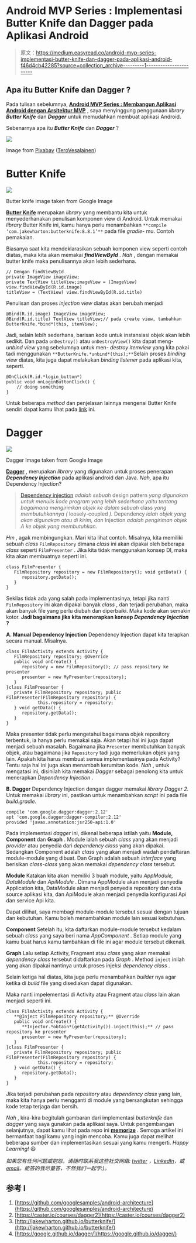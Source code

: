 # Android MVP Series : Implementasi Butter Knife dan Dagger pada Aplikasi Android

> 原文：<https://medium.easyread.co/android-mvp-series-implementasi-butter-knife-dan-dagger-pada-aplikasi-android-f46d4cb42285?source=collection_archive---------1----------------------->

## Apa itu Butter Knife dan Dagger ?

Pada tulisan sebelumnya, [**Android MVP Series : Membangun Aplikasi Android dengan Arsitektur MVP**](https://medium.com/easyread/android-mvp-series-membangun-aplikasi-android-dengan-arsitektur-mvp-fbf1f77ecaec) , saya menyinggung penggunaan *library* ***Butter Knife*** dan ***Dagger*** untuk memudahkan membuat aplikasi Android.

Sebenarnya apa itu ***Butter Knife*** dan ***Dagger*** ?

![](img/17ee17013da527960a2cafe9aa610200.png)

Image from [Pixabay](https://pixabay.com/en/question-mark-why-problem-solution-2123967/) ([TeroVesalainen](https://pixabay.com/en/users/TeroVesalainen-809550/))

# Butter Knife

![](img/c22f568dae2f7a4d53c5a0ab4b02367e.png)

Butter knife image taken from Google Image

[**Butter Knife**](http://jakewharton.github.io/butterknife/) merupakan *library* yang membantu kita untuk menyederhanakan penulisan komponen view di Android. Untuk memakai *library* Butter Knife ini, kamu hanya perlu menambahkan `**compile ‘com.jakewharton:butterknife:8.8.1’**` pada file *gradle-* mu. Contoh pemakaian.

Biasanya saat kita mendeklarasikan sebuah komponen view seperti contoh diatas, maka kita akan memakai ***findViewById*** . *Nah* , dengan memakai butter knife maka penulisannya akan lebih sederhana.

```
// Dengan findViewById
private ImageView imageView;
private TextView titleView;imageView = (ImageView) view.findViewById(R.id.image)
titleView = (TextView) view.findViewById(R.id.title)
```

Penulisan dan proses *injection view* diatas akan berubah menjadi

```
@Bind(R.id.image) ImageView imageView;
@Bind(R.id.title) TextView titleView;// pada create view, tambahkan
ButterKnife.*bind*(this, itemView);
```

Jadi, selain lebih sederhana, barisan kode untuk instansiasi objek akan lebih sedikit. Dan pada `onDestroy()` atau `onDestroyView()` kita dapat meng- *unbind view* yang sebelumnya untuk men- *destroy itemview* yang kita pakai tadi menggunakan `**ButterKnife.*unbind*(this);**`Selain proses *binding view* diatas, kita juga dapat melakukan *binding listener* pada aplikasi kita, seperti.

```
@OnClick(R.id.*login_button*)
public void onLoginButtonClick() {
    // doing something
}
```

Untuk beberapa *method* dan penjelasan lainnya mengenai Butter Knife sendiri dapat kamu lihat pada [link](http://jakewharton.github.io/butterknife/) ini.

# Dagger

![](img/737e1477e94f6d20f8fe85ae39451beb.png)

Dagger Image taken from Google Image

[**Dagger**](https://google.github.io/dagger/) , merupakan *library* yang digunakan untuk proses penerapan ***Dependency Injection*** pada aplikasi android dan Java. *Nah,* apa itu Dependency Injection?

> [Dependency injection](https://en.wikipedia.org/wiki/Dependency_injection) *adalah sebuah* design pattern *yang digunakan untuk menulis kode program yang lebih sederhana yaitu tentang bagaimana mengirimkan objek ke dalam sebuah* class *yang membutuhkannya (* loosely-coupled *).* Dependency *ialah objek yang akan digunakan atau di kirim, dan* Injection *adalah pengiriman objek A ke objek yang membutuhkan.*

*Hm* , agak membingungkan. Mari kita lihat contoh. Misalnya, kita memiliki sebuah *class* `FilmRepository` dimana *class* ini akan dipakai oleh beberapa *class* seperti `FilmPresenter` . Jika kita tidak menggunakan konsep DI, maka kita akan membuatnya seperti ini.

```
class FilmPresenter {
   FilmRepository repository = new FilmRepository(); void getData() {
      repository.getData();
   }
}
```

Sekilas tidak ada yang salah pada implementasinya, tetapi jika nanti `FilmRepository` ini akan dipakai banyak *class* , dan terjadi perubahan, maka akan banyak file yang perlu diubah dan diperbaiki. Maka kode akan semakin kotor.
**Jadi bagaimana jika kita menerapkan konsep *Dependency Injection* ?**

**A. Manual Dependency Injection** Dependency Injection dapat kita terapkan secara manual. Misalnya.

```
class FilmActivity extends Activity {
   FilmRepository repository; @Override
   public void onCreate() {
      repository = new FilmRepository(); // pass repository ke presenter
      presenter = new MyPresenter(repository);
   }
}class FilmPresenter {
   private FilmRepository repository; public FilmPresenter(FilmRepository repository) {
            this.repository = repository;
   } void getData() {
      repository.getData();
   }
}
```

Maka presenter tidak perlu mengetahui bagaimana objek repository terbentuk, ia hanya perlu memakai saja. Akan tetapi hal ini juga dapat menjadi sebuah masalah. Bagaimana jika `Presenter` membutuhkan banyak objek, atau bagaimana jika `Repository` tadi juga memerlukan objek yang lain. Apakah kita harus membuat semua implementasinya pada Activity? Tentu saja hal ini juga akan menambah kerumitan kode. *Nah* , untuk mengatasi ini, disinilah kita memakai *Dagger* sebagai penolong kita untuk menerapkan *Dependency Injection* .

**B. Dagger** Dependency Injection dengan dagger memakai *library* *Dagger 2\.* Untuk memakai *library* ini, pastikan untuk menambahkan *script* ini pada file *build.gradle.*

```
compile 'com.google.dagger:dagger:2.12'
apt 'com.google.dagger:dagger-compiler:2.12'
provided 'javax.annotation:jsr250-api:1.0'
```

Pada implementasi *dagger* ini, dikenal beberapa istilah yaitu **Module, Component** dan **Graph** . Module ialah sebuah *class* yang akan menjadi *provider* atau penyedia dari *dependency class* yang akan dipakai. Sedangkan Component adalah *class* yang akan menjadi wadah pendaftaran module-module yang dibuat. Dan Graph adalah sebuah *interface* yang berisikan *class-class* yang akan memakai *dependency class* tersebut.

**Module** Katakan kita akan memiliki 3 buah module, yaitu *AppModule, DataModule* dan *ApiModule* . Dimana AppModule akan menjadi penyedia Application kita, DataModule akan menjadi penyedia repository dan data source aplikasi kita, dan ApiModule akan menjadi penyedia konfigurasi Api dan service Api kita.

Dapat dilihat, saya membagi module-module tersebut sesuai dengan tujuan dan kebutuhan. Kamu boleh menambahkan module lain sesuai kebutuhan.

**Component** Setelah itu, kita daftarkan module-module tersebut kedalam sebuah *class* yang saya beri nama *AppComponent* . Setiap module yang kamu buat harus kamu tambahkan di file ini agar module tersebut dikenali.

**Graph** Lalu setiap Activity, Fragment atau *class* yang akan memakai *dependency class* tersebut didaftarkan pada *Graph* . Method `inject` inilah yang akan dipakai nantinya untuk proses injeksi *dependency class* .

Selain ketiga hal diatas, kita juga perlu menambahkan *builder* nya agar ketika di *build* file yang disediakan dapat digunakan.

Maka nanti impelementasi di Activity atau Fragment atau *class* lain akan menjadi seperti ini.

```
class FilmActivity extends Activity {
   **@Inject FilmRepository repository;** @Override
   public void onCreate() {
      **Injector.*obtain*(getActivity()).inject(this);** // pass repository ke presenter
      presenter = new MyPresenter(repository);
   }
}class FilmPresenter {
   private FilmRepository repository; public FilmPresenter(FilmRepository repository) {
            this.repository = repository;
   } void getData() {
      repository.getData();
   }
}
```

Jika terjadi perubahan pada *repository* atau *dependency class* yang lain, maka kita hanya perlu mengganti di module yang bersangkutan sehingga kode tetap terjaga dan bersih.

*Nah* , kira-kira begitulah gambaran dari implementasi *butterknife* dan *dagger* yang saya gunakan pada aplikasi saya. Untuk pengembangan selanjutnya, dapat kamu lihat pada repo ini [**memorize**](https://github.com/eminartiys/memorize) . Semoga artikel ini bermanfaat bagi kamu yang ingin mencoba. Kamu juga dapat melihat beberapa sumber dan implementasikan sesuai yang kamu mengerti. *Happy Learning!* 😃

*如果您有任何问题或抱怨，请随时联系我这些社交网络:* [*twitter*](https://twitter.com/eyseminarti) *，*[*LinkedIn*](http://linkedin.com/in/eminarti-sianturi-08a369102)*，或*[*email*](mailto:eminartiys@gmail.com)*。能答的我尽量答，不然我们一起学:)。*

## 参考 I

1.  [https://github.com/googlesamples/android-architecture](https://github.com/googlesamples/android-architecture)
2.  [https://caster.io/courses/dagger2](https://caster.io/courses/dagger2)
3.  [http://jakewharton.github.io/butterknife/](http://jakewharton.github.io/butterknife/)
4.  [https://google.github.io/dagger/](https://google.github.io/dagger/)